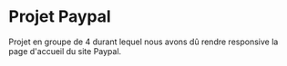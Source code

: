 # Projet Paypal
Projet en groupe de 4 durant lequel nous avons dû rendre responsive la page d'accueil du site Paypal.
